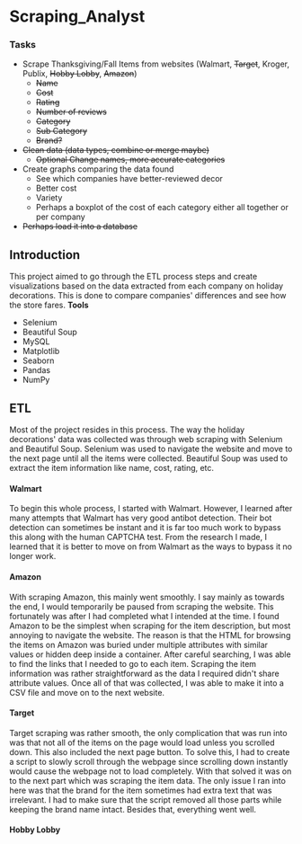 # Scraping_Analyst
### Tasks
* Scrape Thanksgiving/Fall Items from websites (Walmart, ~~Target~~, Kroger, Publix, ~~Hobby Lobby~~, ~~Amazon~~)
  * ~~Name~~
  * ~~Cost~~
  * ~~Rating~~
  * ~~Number of reviews~~
  * ~~Category~~
  * ~~Sub Category~~
  * ~~Brand?~~
* ~~Clean data (data types, combine or merge maybe)~~
  * ~~Optional Change names, more accurate categories~~
* Create graphs comparing the data found
  * See which companies have better-reviewed decor
  * Better cost
  * Variety
  * Perhaps a boxplot of the cost of each category either all together or per company
* ~~Perhaps load it into a database~~

## Introduction    
This project aimed to go through the ETL process steps and create visualizations based on the data extracted from each company on holiday decorations. This is done to compare companies' differences and see how the store fares. 
**Tools**
* Selenium
* Beautiful Soup
* MySQL
* Matplotlib
* Seaborn
* Pandas
* NumPy

## ETL
Most of the project resides in this process. The way the holiday decorations' data was collected was through web scraping with Selenium and Beautiful Soup. Selenium was used to navigate the website and move to the next page until all the items were collected. Beautiful Soup was used to extract the item information like name, cost, rating, etc.    
#### Walmart
To begin this whole process, I started with Walmart. However, I learned after many attempts that Walmart has very good antibot detection. Their bot detection can sometimes be instant and it is far too much work to bypass this along with the human CAPTCHA test. From the research I made, I learned that it is better to move on from Walmart as the ways to bypass it no longer work.     
#### Amazon
With scraping Amazon, this mainly went smoothly. I say mainly as towards the end, I would temporarily be paused from scraping the website. This fortunately was after I had completed what I intended at the time. I found Amazon to be the simplest when scraping for the item description, but most annoying to navigate the website. The reason is that the HTML for browsing the items on Amazon was buried under multiple attributes with similar values or hidden deep inside a container. After careful searching, I was able to find the links that I needed to go to each item. Scraping the item information was rather straightforward as the data I required didn't share attribute values. Once all of that was collected, I was able to make it into a CSV file and move on to the next website.     
#### Target
Target scraping was rather smooth, the only complication that was run into was that not all of the items on the page would load unless you scrolled down. This also included the next page button. To solve this, I had to create a script to slowly scroll through the webpage since scrolling down instantly would cause the webpage not to load completely. With that solved it was on to the next part which was scraping the item data. The only issue I ran into here was that the brand for the item sometimes had extra text that was irrelevant. I had to make sure that the script removed all those parts while keeping the brand name intact. Besides that, everything went well.
#### Hobby Lobby
